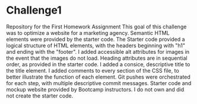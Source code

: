 # Challenge1
Repository for the First Homework Assignment
This goal of this challenge was to optimize a website for a marketing agency.
Semantic HTML elements were provided by the starter code.
The Starter code provided a logical structure of HTML elements, with the headers beginning with "h1" and ending with the "footer".
I added accessible alt attributes for images in the event that the images do not load.
Heading attributes are in sequential order, as provided in the starter code.
I added a consice, descriptive title to the title element.
I added comments to every section of the CSS file, to better illustrate the function of each element.
Git pushes were orchestrated for each step, with multiple descriptive commit messages.
Starter code and mockup website provided by Bootcamp instructors. I do not own and did not create the starter code.
